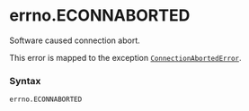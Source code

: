 # errno.ECONNABORTED

Software caused connection abort.

This error is mapped to the exception [`ConnectionAbortedError`](/exceptions/ConnectionAbortedError.md).

### Syntax

```python
errno.ECONNABORTED
```
